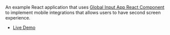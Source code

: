 An example React application that uses [Global Input App React Component](https://github.com/global-input/global-input-react) to implement mobile integrations that allows users to have second screen experience.

* [Live Demo](https://globalinput.co.uk/global-input-app/form-data-transfer)
